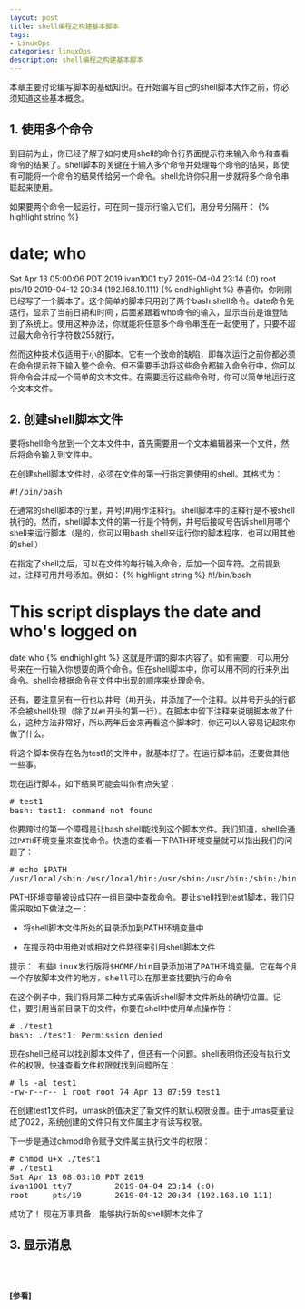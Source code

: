 ```yaml
---
layout: post
title: shell编程之构建基本脚本
tags:
- LinuxOps
categories: linuxOps
description: shell编程之构建基本脚本
---
```


本章主要讨论编写脚本的基础知识。在开始编写自己的shell脚本大作之前，你必须知道这些基本概念。


<!-- more -->


## 1. 使用多个命令

到目前为止，你已经了解了如何使用shell的命令行界面提示符来输入命令和查看命令的结果了。shell脚本的关键在于输入多个命令并处理每个命令的结果，即使有可能将一个命令的结果传给另一个命令。shell允许你只用一步就将多个命令串联起来使用。

如果要两个命令一起运行，可在同一提示行输入它们，用分号分隔开：
{% highlight string %}
# date; who
Sat Apr 13 05:00:06 PDT 2019
ivan1001 tty7         2019-04-04 23:14 (:0)
root     pts/19       2019-04-12 20:34 (192.168.10.111)
{% endhighlight %}
恭喜你，你刚刚已经写了一个脚本了。这个简单的脚本只用到了两个bash shell命令。date命令先运行，显示了当前日期和时间；后面紧跟着who命令的输入，显示当前是谁登陆到了系统上。使用这种办法，你就能将任意多个命令串连在一起使用了，只要不超过最大命令行字符数255就行。

然而这种技术仅适用于小的脚本。它有一个致命的缺陷，即每次运行之前你都必须在命令提示符下输入整个命令。但不需要手动将这些命令都输入命令行中，你可以将命令合并成一个简单的文本文件。在需要运行这些命令时，你可以简单地运行这个文本文件。


## 2. 创建shell脚本文件

要将shell命令放到一个文本文件中，首先需要用一个文本编辑器来一个文件，然后将命令输入到文件中。

在创建shell脚本文件时，必须在文件的第一行指定要使用的shell。其格式为：
<pre>
#!/bin/bash
</pre>

在通常的shell脚本的行里，井号(#)用作注释行。shell脚本中的注释行是不被shell执行的。然而，shell脚本文件的第一行是个特例，井号后接叹号告诉shell用哪个shell来运行脚本（是的，你可以用bash shell来运行你的脚本程序，也可以用其他的shell）

在指定了shell之后，可以在文件的每行输入命令，后加一个回车符。之前提到过，注释可用井号添加。例如：
{% highlight string %}
#!/bin/bash

# This script displays the date and who's logged on
date
who
{% endhighlight %}
这就是所谓的脚本内容了。如有需要，可以用分号来在一行输入你想要的两个命令。但在shell脚本中，你可以用不同的行来列出命令。shell会根据命令在文件中出现的顺序来处理命令。

还有，要注意另有一行也以井号（#)开头，并添加了一个注释。以井号开头的行都不会被shell处理（除了以```#!```开头的第一行）。在脚本中留下注释来说明脚本做了什么，这种方法非常好，所以两年后会来再看这个脚本时，你还可以人容易记起来你做了什么。

将这个脚本保存在名为test1的文件中，就基本好了。在运行脚本前，还要做其他一些事。

现在运行脚本，如下结果可能会叫你有点失望：
<pre>
# test1
bash: test1: command not found
</pre>
你要跨过的第一个障碍是让bash shell能找到这个脚本文件。我们知道，shell会通过```PATH```环境变量来查找命令。快速的查看一下PATH环境变量就可以指出我们的问题了：
<pre>
# echo $PATH
/usr/local/sbin:/usr/local/bin:/usr/sbin:/usr/bin:/sbin:/bin:/usr/games:/usr/local/games
</pre>

PATH环境变量被设成只在一组目录中查找命令。要让shell找到test1脚本，我们只需采取如下做法之一：

* 将shell脚本文件所处的目录添加到PATH环境变量中

* 在提示符中用绝对或相对文件路径来引用shell脚本文件

<pre>
提示： 有些Linux发行版将$HOME/bin目录添加进了PATH环境变量。它在每个用户的HOME目录下提供了
一个存放脚本文件的地方，shell可以在那里查找要执行的命令
</pre>

在这个例子中，我们将用第二种方式来告诉shell脚本文件所处的确切位置。记住，要引用当前目录下的文件，你要在shell中使用单点操作符：
<pre>
# ./test1
bash: ./test1: Permission denied
</pre>

现在shell已经可以找到脚本文件了，但还有一个问题。shell表明你还没有执行文件的权限。快速查看文件权限就找到问题所在：
<pre>
# ls -al test1
-rw-r--r-- 1 root root 74 Apr 13 07:59 test1
</pre>
在创建test1文件时，umask的值决定了新文件的默认权限设置。由于umas变量设成了022，系统创建的文件只有文件属主才有读写权限。

下一步是通过chmod命令赋予文件属主执行文件的权限：
<pre>
# chmod u+x ./test1
# ./test1
Sat Apr 13 08:03:10 PDT 2019
ivan1001 tty7         2019-04-04 23:14 (:0)
root     pts/19       2019-04-12 20:34 (192.168.10.111)
</pre>
成功了！ 现在万事具备，能够执行新的shell脚本文件了

## 3. 显示消息









<br />
<br />

**[参看]**






<br />
<br />
<br />


